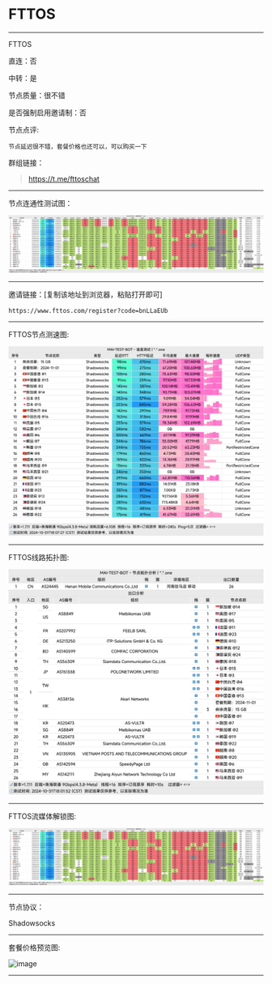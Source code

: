 # FTTOS

-------------------------

FTTOS

直连：否

中转：是

节点质量：很不错

是否强制启用邀请制：否

节点点评:

    节点延迟很不错，套餐价格也还可以，可以购买一下

群组链接：

> https://t.me/fttoschat

-------------------------

节点连通性测试图：

![image](/img/202.png)

-------------------------

邀请链接：[复制该地址到浏览器，粘贴打开即可]

    https://www.fttos.com/register?code=bnLLaEUb

-------------------------

FTTOS节点测速图:

![image](/img/203.png)

-------------------------

FTTOS线路拓扑图:

![image](/img/204.png)

-------------------------

FTTOS流媒体解锁图:

![image](/img/202.png)

-------------------------

节点协议：

Shadowsocks

-------------------------

套餐价格预览图:

![image](/price/FTTOS/1.png)

-------------------------